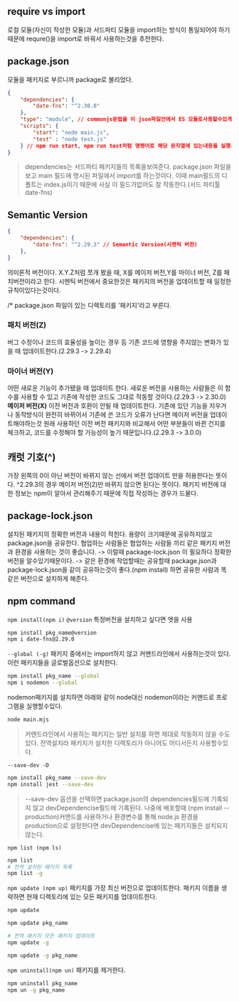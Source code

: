 ## require vs import
로컬 모듈(자신이 작성한 모듈)과 서드파티 모듈을 import하는 방식이 통일되어야 하기 때문에 requre()을 import로 바꿔서 사용하는것을 추천한다.

## package.json
모듈을 패키지로 부르니까 package로 불리었다.
```json
{
	"dependencies": {
		"date-fns": "^2.30.0"
	},
	"type": "module", // commonjs문법을 이 json파일안에서 ES 모듈로사용할수있게한다.
	"scripts": {
		"start": "node main.js",
		"test" : "node test.js"
	} // npm run start, npm run test처럼 명령어로 해당 문자열에 있는내용을 실행시킬수있다. (npm run <*command*>)
}
```
> dependencies는 서드파티 패키지들의 목록을보여준다.
package.json 파일을 보고 main 필드에 명시된 파일에서 import를 하는것이다. 이때 main필드의 디폴트는 index.js이기 때문에 사실 이 필드가없어도 잘 작동한다.(서드 파티툴 date-fns)

## Semantic Version
```json
{
	"dependencies": {
		"date-fns": "^2.29.3" // Semantic Version(시멘틱 버전)
	},
}
```
의미론적 버전이다. X.Y.Z처럼 쪼개 봤을 때, X를 메이저 버전,Y를 마이너 버전, Z를 패치버전이라고 한다. 시멘틱 버전에서 중요한것은 패키지의 버전을 업데이트할 때 일정한 규칙이있다는것이다.

/*  package.json 파일이 있는 디렉토리를 '패키지'라고 부른다.

### **패치 버전(Z)**
버그 수정이나 코드의 효율성을 높이는 경우 등 기존 코드에 영향을 주지않는 변화가 있을 때 업데이트한다.(2.29.3 -> 2.29.4)
### **마이너 버전(Y)**
어떤 새로운 기능이 추가됐을 때 업데이트 한다. 새로운 버전을 사용하는 사람들은 이 함수를 사용할 수 있고 기존에 작성한 코드도 그대로 작동할 것이다.(2.29.3 -> 2.30.0)
**메이저 버전(X)**
이전 버전과 호환이 안될 때 업데이트한다. 기존에 있던 기능을 지우거나 동작방식이 완전히 바뀌어서 기존에 쓴 코드가 오류가 난다면 메이저 버전을 업데이트해야하는것
원래 사용하던 이전 버전 패키지와 비교해서 어떤 부분들이 바뀐 건지를 체크하고, 코드를 수정해야 할 가능성이 높기 때문입니다.(2.29.3 -> 3.0.0)

## 캐럿 기호(^)
가장 왼쪽의 0이 아닌 버전이 바뀌지 않는 선에서 버전 업데이트 만을 허용한다는 뜻이다. ^2.29.3의 경우 메이저 버전(2)만 바뀌지 않으면 된다는 뜻이다. 패키지 버전에 대한 정보는 npm이 알아서 관리해주기 때문에 직접 작성하는 경우가 드물다.

## package-lock.json
설치된 패키지의 정확한 버전과 내용이 적힌다. 용량이 크기때문에 공유하지않고 package.json을 공유한다.
협업하는 사람들은 협업하는 사람들 끼리 같은 패키지 버전과 환경을 사용하는 것이 좋습니다.
-> 이럴때 package-lock.json 이 필요하다 정확한 버전을 알수있기때문이다.
-> 같은 환경에 작업할때는 공유할때 package.json과 package-lock.json을 같이 공유하는것이 좋다.(npm install) 하면 공유한 사람과 똑같은 버전으로 설치하게 해준다.

## npm command

`npm install(npm i)`
`@version`
특정버전을 설치하고 싶다면 엣을 사용
```bash
npm install pkg_name@version
npm i date-fns@2.29.0
```
`--global (-g)`
패키지 중에서는 import하지 않고 커맨드라인에서 사용하는것이 있다. 이런 패키지들을 글로벌옵션으로 설치한다.
```bash
npm install pkg_name --global
npm i nodemon --global
```
nodemon패키지를 설치하면 아래와 같이 node대신 nodemon이라는 커맨드로 프로그램을 실행할수있다.
``` bash
node main.mjs
```
> 커맨드라인에서 사용하는 패키지는 일반 설치를 하면 제대로 작동하지 않을 수도 있다.
> 전역설치라 패키지가 설치한 디렉토리가 아니어도 어디서든지 사용할수있다.

`--save-dev -D`
```bash
npm install pkg_name --save-dev
npm install jest --save-dev
```
> --save-dev 옵션을 선택하면 package.json의 dependencies필드에 기록되지 않고 devDependencise필드에 기록된다. 
> 나중에 배포할때 (npm install --production)커맨드를 사용하거나 환경변수를 통해 node.js 환경을 production으로 설정한다면 devDependencise에 있는 패키지들은 설치되지않는다.

`npm list (npm ls)`
```bash
npm list
# 전역 설치된 패키지 목록
npm list -g
```

`npm update (npm up)`
패키지를 가장 최신 버전으로 업데이트한다. 패키지 이름을 생략하면 현재 디렉토리에 있는 모든 패키지를 업데이트한다.
```bash
npm update

npm update pkg_name

# 전역 패키지 모든 패키지 업데이트
npm update -g

npm update -g pkg_name
```

`npm uninstall(npm un)`
패키지를 제거한다.
```bash
npm uninstall pkg_name
npm un -g pkg_name
```



